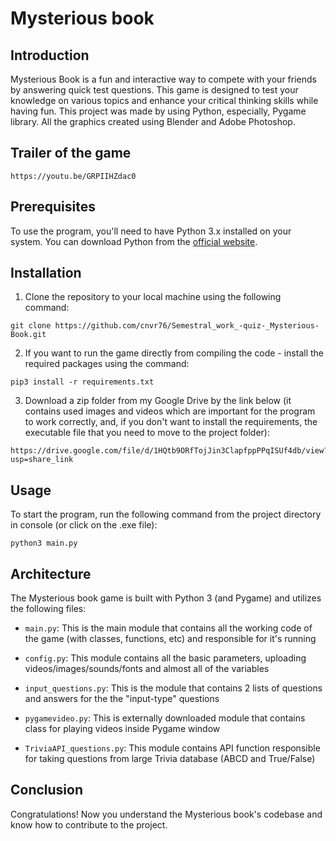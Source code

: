 # Mysterious book

## Introduction

Mysterious Book is a fun and interactive way to compete with your friends by answering quick test questions. This game is designed to test your knowledge on various topics and enhance your critical thinking skills while having fun. This project was made by using Python, especially, Pygame library. All the graphics created using Blender and Adobe Photoshop.

## Trailer of the game

```
https://youtu.be/GRPIIHZdac0
```

## Prerequisites

To use the program, you'll need to have Python 3.x installed on your system. You can download Python from the [official website](https://www.python.org/downloads/).

## Installation

1. Clone the repository to your local machine using the following command:

```
git clone https://github.com/cnvr76/Semestral_work_-quiz-_Mysterious-Book.git
```

2. If you want to run the game directly from compiling the code - install the required packages using the command:

```
pip3 install -r requirements.txt
```

3. Download a zip folder from my Google Drive by the link below (it contains used images and videos which are important for the program to work correctly, and, if you don't want to install the requirements, the executable file that you need to move to the project folder):

```
https://drive.google.com/file/d/1HQtb9ORfTojJin3ClapfppPPqISUf4db/view?usp=share_link
```

## Usage

To start the program, run the following command from the project directory in console (or click on the .exe file):

```
python3 main.py
```

## Architecture
The Mysterious book game is built with Python 3 (and Pygame) and utilizes the following files:

+ `main.py`: This is the main module that contains all the working code of the game (with classes, functions, etc) and responsible for it's running

+ `config.py`: This module contains all the basic parameters, uploading videos/images/sounds/fonts and almost all of the variables

+ `input_questions.py`: This is the module that contains 2 lists of questions and answers for the the "input-type" questions

+ `pygamevideo.py`: This is externally downloaded module that contains class for playing videos inside Pygame window

+ `TriviaAPI_questions.py`: This module contains API function responsible for taking questions from large Trivia database (ABCD and True/False)

## Conclusion
Congratulations! Now you understand the Mysterious book's codebase and know how to contribute to the project.
